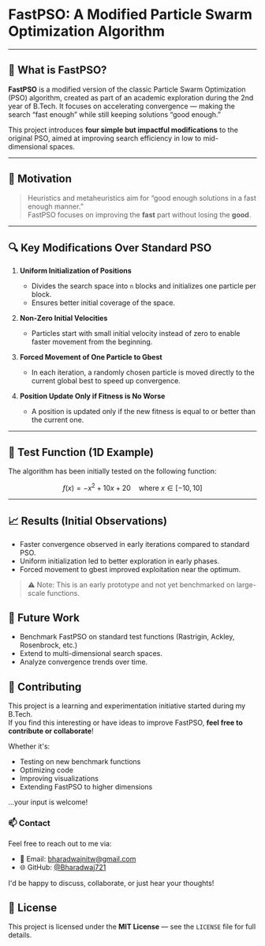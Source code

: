 # FastPSO: A Modified Particle Swarm Optimization Algorithm

---

## 🧠 What is FastPSO?

**FastPSO** is a modified version of the classic Particle Swarm Optimization (PSO) algorithm, created as part of an academic exploration during the 2nd year of B.Tech. It focuses on accelerating convergence — making the search “fast enough” while still keeping solutions “good enough.”

This project introduces **four simple but impactful modifications** to the original PSO, aimed at improving search efficiency in low to mid-dimensional spaces.

---

## 🎯 Motivation

> Heuristics and metaheuristics aim for “good enough solutions in a fast enough manner.”  
> FastPSO focuses on improving the **fast** part without losing the **good**.

---

## 🔍 Key Modifications Over Standard PSO

1. **Uniform Initialization of Positions**
   - Divides the search space into `n` blocks and initializes one particle per block.
   - Ensures better initial coverage of the space.

2. **Non-Zero Initial Velocities**
   - Particles start with small initial velocity instead of zero to enable faster movement from the beginning.

3. **Forced Movement of One Particle to Gbest**
   - In each iteration, a randomly chosen particle is moved directly to the current global best to speed up convergence.

4. **Position Update Only if Fitness is No Worse**
   - A position is updated only if the new fitness is equal to or better than the current one.

---

## 🧪 Test Function (1D Example)

The algorithm has been initially tested on the following function:

```math
f(x) = -x^2 + 10x + 20 \quad \text{where } x \in [-10, 10]
```

---

## 📈 Results (Initial Observations)

- Faster convergence observed in early iterations compared to standard PSO.
- Uniform initialization led to better exploration in early phases.
- Forced movement to gbest improved exploitation near the optimum.

> ⚠️ Note: This is an early prototype and not yet benchmarked on large-scale functions.

## 🔭 Future Work

- Benchmark FastPSO on standard test functions (Rastrigin, Ackley, Rosenbrock, etc.)
- Extend to multi-dimensional search spaces.
- Analyze convergence trends over time.

## 🤝 Contributing

This project is a learning and experimentation initiative started during my B.Tech.  
If you find this interesting or have ideas to improve FastPSO, **feel free to contribute or collaborate**!

Whether it's:
- Testing on new benchmark functions
- Optimizing code
- Improving visualizations
- Extending FastPSO to higher dimensions

...your input is welcome!

### 📫 Contact

Feel free to reach out to me via:

- 📧 Email: bharadwajnitw@gmail.com  
- 🌐 GitHub: [@Bharadwaj721](https://github.com/Bharadwaj721)

I'd be happy to discuss, collaborate, or just hear your thoughts!

## 📄 License

This project is licensed under the **MIT License** — see the `LICENSE` file for full details.




